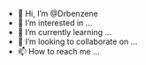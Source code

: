 - 👋 Hi, I’m @Drbenzene
- 👀 I’m interested in ...
- 🌱 I’m currently learning ...
- 💞️ I’m looking to collaborate on ...
- 📫 How to reach me ...

<!---
Drbenzene/Drbenzene is a ✨ special ✨ repository because its `README.md` (this file) appears on your GitHub profile.
You can click the Preview link to take a look at your changes.
--->
